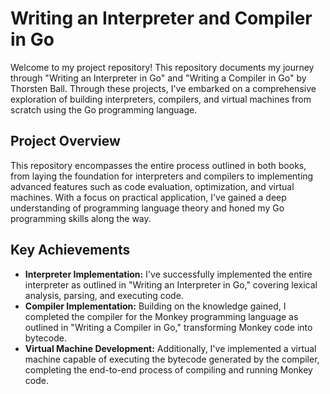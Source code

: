 

# Writing an Interpreter and Compiler in Go

Welcome to my project repository! This repository documents my journey through "Writing an Interpreter in Go" and "Writing a Compiler in Go" by Thorsten Ball. Through these projects, I've embarked on a comprehensive exploration of building interpreters, compilers, and virtual machines from scratch using the Go programming language.

## Project Overview

This repository encompasses the entire process outlined in both books, from laying the foundation for interpreters and compilers to implementing advanced features such as code evaluation, optimization, and virtual machines. With a focus on practical application, I've gained a deep understanding of programming language theory and honed my Go programming skills along the way.

## Key Achievements

- **Interpreter Implementation:** I've successfully implemented the entire interpreter as outlined in "Writing an Interpreter in Go," covering lexical analysis, parsing, and executing code.
- **Compiler Implementation:** Building on the knowledge gained, I completed the compiler for the Monkey programming language as outlined in "Writing a Compiler in Go," transforming Monkey code into bytecode.
- **Virtual Machine Development:** Additionally, I've implemented a virtual machine capable of executing the bytecode generated by the compiler, completing the end-to-end process of compiling and running Monkey code.
